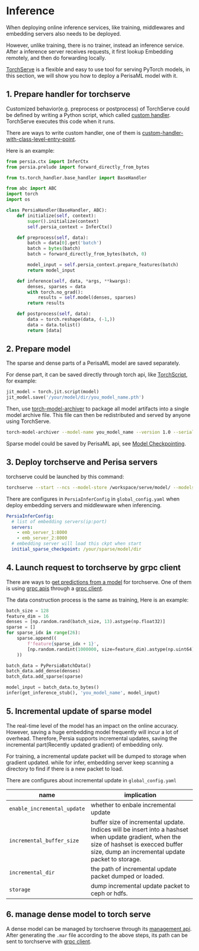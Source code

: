 Inference
======

When deploying online inference services, like training, middlewares and embedding servers also needs to be deployed.

However, unlike training, there is no trainer, instead an inference service. After a inference server receives requests, it first lookup Embedding remotely, and then do forwarding locally.

[TorchServe] is a flexible and easy to use tool for serving PyTorch models, in this section, we will show you how to deploy a PerisaML model with it.

## 1. Prepare handler for torchserve

Customized behavior(e.g. preprocess or postprocess) of TorchServe could be defined by writing a Python script, which called [custom handler]. TorchServe executes this code when it runs. 

There are ways to write custom handler, one of them is [custom-handler-with-class-level-entry-point].

Here is an example:

```python
from persia.ctx import InferCtx
from persia.prelude import forward_directly_from_bytes

from ts.torch_handler.base_handler import BaseHandler

from abc import ABC
import torch
import os

class PersiaHandler(BaseHandler, ABC):
    def initialize(self, context):
        super().initialize(context)
        self.persia_context = InferCtx()

    def preprocess(self, data):
        batch = data[0].get('batch')
        batch = bytes(batch)
        batch = forward_directly_from_bytes(batch, 0)

        model_input = self.persia_context.prepare_features(batch)
        return model_input

    def inference(self, data, *args, **kwargs):
        denses, sparses = data
        with torch.no_grad():
            results = self.model(denses, sparses)
        return results

    def postprocess(self, data):
        data = torch.reshape(data, (-1,))
        data = data.tolist()
        return [data]
```

## 2. Prepare model

The sparse and dense parts of a PerisaML model are saved separately.

For dense part, it can be saved directly through torch api, like [TorchScript], for example:

```python
jit_model = torch.jit.script(model)
jit_model.save('/your/model/dir/you_model_name.pth')
```

Then, use [torch-model-archiver] to package all model artifacts into a single model archive file. This file can then be redistributed and served by anyone using TorchServe.

```bash
torch-model-archiver --model-name you_model_name --version 1.0 --serialized-file /your/model/dir/you_model_name.pth --handler /your/model/dir/persia_handler.py
```

Sparse model could be saved by PerisaML api, see [Model Checkpointing](../model-checkpointing/index.md).

## 3. Deploy torchserve and Perisa servers

torchserve could be launched by this command:
```bash
torchserve --start --ncs --model-store /workspace/serve/model/ --models you_model_name.mar
```
There are configures in `PersiaInferConfig` in `global_config.yaml` when deploy embedding servers and middlewware when inferencing.

```yaml
PersiaInferConfig:
  # list of embedding servers(ip:port)
  servers:
    - emb_server_1:8000
    - emb_server_2:8000
  # embedding server will load this ckpt when start
  initial_sparse_checkpoint: /your/sparse/model/dir
```

## 4. Launch request to torchserve by grpc client

There are ways to [get predictions from a model] for torchserve. One of them is using [grpc apis] through a [grpc client].

The data construction process is the same as training, Here is an example:
```python
batch_size = 128
feature_dim = 16
denses = [np.random.rand(batch_size, 13).astype(np.float32)]
sparse = []
for sparse_idx in range(26):
    sparse.append((
        f'feature{sparse_idx + 1}',
        [np.random.randint(1000000, size=feature_dim).astype(np.uint64) for _ in range(batch_size)]
    ))

batch_data = PyPersiaBatchData()
batch_data.add_dense(denses)
batch_data.add_sparse(sparse)

model_input = batch_data.to_bytes()
infer(get_inference_stub(), 'you_model_name', model_input)
```

## 5. Incremental update of sparse model

The real-time level of the model has an impact on the online accuracy. However, saving a huge embedding model frequently will incur a lot of overhead. Therefore, Persia supports incremental updates, saving the incremental part(Recently updated gradient) of embedding only.

For training, a incremental update packet will be dumped to storage when gradient updated. while for infer, embedding server keep scanning a directory to find if there is a new packet to load.

There are configures about incremental update in `global_config.yaml`

|  name   | implication  |
|  ----  | ----  |
| `enable_incremental_update` | whether to enbale incremental update |
| `incremental_buffer_size` | buffer size of incremental update. Indices will be insert into a hashset when update gradient, when the size of hashset is execced buffer size, dump an incremental update packet to storage. |
| `incremental_dir` | the path of incremental update packet dumped or loaded. |
| `storage` | dump incremental update packet to ceph or hdfs. |


## 6. manage dense model to torch serve

A dense model can be managed by torchserve through its [management api]. After generating the `.mar` file according to the above steps, its path can be sent to torchserve with [grpc client].




[torchserve]: https://github.com/pytorch/serve
[custom-handler-with-class-level-entry-point]: https://github.com/pytorch/serve/blob/master/docs/custom_service.md#custom-handler-with-class-level-entry-point
[custom handler]: https://github.com/pytorch/serve/blob/master/docs/custom_service.md#custom-handlers
[TorchScript]: https://pytorch.org/docs/stable/jit.html
[torch-model-archiver]:https://github.com/pytorch/serve/blob/master/model-archiver/README.md
[grpc client]: https://github.com/pytorch/serve/blob/master/ts_scripts/torchserve_grpc_client.py
[get predictions from a model]: https://github.com/pytorch/serve#get-predictions-from-a-model
[grpc apis]: https://github.com/pytorch/serve#using-grpc-apis-through-python-client
[management api]: https://github.com/pytorch/serve/blob/master/docs/management_api.md#management-api